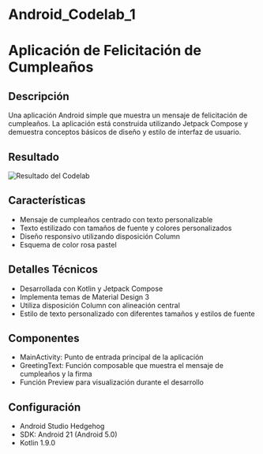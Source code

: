 # Android_Codelab_1
# Aplicación de Felicitación de Cumpleaños

## Descripción

Una aplicación Android simple que muestra un mensaje de felicitación de cumpleaños. La aplicación está construida utilizando Jetpack Compose y demuestra conceptos básicos de diseño y estilo de interfaz de usuario.

## Resultado

![Resultado del Codelab](https://A-rar.github.io/Android_Codelab_1/main/Resultado_Codelab_1.png)

## Características

- Mensaje de cumpleaños centrado con texto personalizable
- Texto estilizado con tamaños de fuente y colores personalizados
- Diseño responsivo utilizando disposición Column
- Esquema de color rosa pastel

## Detalles Técnicos

- Desarrollada con Kotlin y Jetpack Compose
- Implementa temas de Material Design 3
- Utiliza disposición Column con alineación central
- Estilo de texto personalizado con diferentes tamaños y estilos de fuente

## Componentes

- MainActivity: Punto de entrada principal de la aplicación
- GreetingText: Función composable que muestra el mensaje de cumpleaños y la firma
- Función Preview para visualización durante el desarrollo

## Configuración

- Android Studio Hedgehog
- SDK: Android 21 (Android 5.0)
- Kotlin 1.9.0
